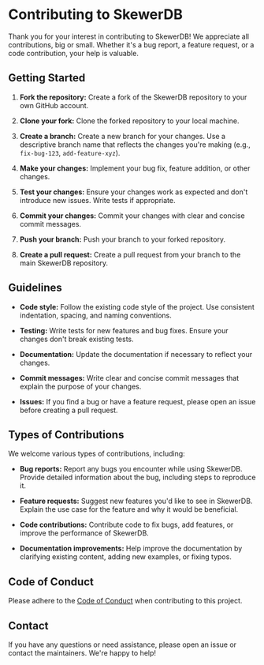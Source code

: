 # Contributing to SkewerDB

Thank you for your interest in contributing to SkewerDB! We appreciate all contributions, big or small.  Whether it's a bug report, a feature request, or a code contribution, your help is valuable.

## Getting Started

1. **Fork the repository:** Create a fork of the SkewerDB repository to your own GitHub account.

2. **Clone your fork:** Clone the forked repository to your local machine.

3. **Create a branch:** Create a new branch for your changes. Use a descriptive branch name that reflects the changes you're making (e.g., `fix-bug-123`, `add-feature-xyz`).

4. **Make your changes:** Implement your bug fix, feature addition, or other changes.

5. **Test your changes:** Ensure your changes work as expected and don't introduce new issues.  Write tests if appropriate.

6. **Commit your changes:** Commit your changes with clear and concise commit messages.

7. **Push your branch:** Push your branch to your forked repository.

8. **Create a pull request:** Create a pull request from your branch to the main SkewerDB repository.

## Guidelines

* **Code style:** Follow the existing code style of the project.  Use consistent indentation, spacing, and naming conventions.

* **Testing:** Write tests for new features and bug fixes.  Ensure your changes don't break existing tests.

* **Documentation:** Update the documentation if necessary to reflect your changes.

* **Commit messages:** Write clear and concise commit messages that explain the purpose of your changes.

* **Issues:** If you find a bug or have a feature request, please open an issue before creating a pull request.

## Types of Contributions

We welcome various types of contributions, including:

* **Bug reports:** Report any bugs you encounter while using SkewerDB.  Provide detailed information about the bug, including steps to reproduce it.

* **Feature requests:** Suggest new features you'd like to see in SkewerDB.  Explain the use case for the feature and why it would be beneficial.

* **Code contributions:** Contribute code to fix bugs, add features, or improve the performance of SkewerDB.

* **Documentation improvements:** Help improve the documentation by clarifying existing content, adding new examples, or fixing typos.

## Code of Conduct

Please adhere to the [Code of Conduct](CODE_OF_CONDUCT.md) when contributing to this project.

## Contact

If you have any questions or need assistance, please open an issue or contact the maintainers.  We're happy to help!
